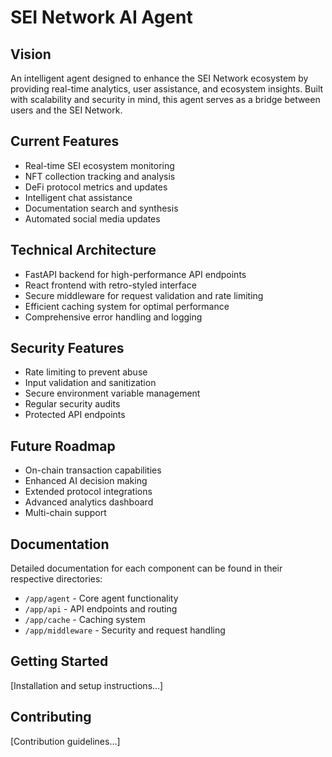 # SEI Network AI Agent

## Vision
An intelligent agent designed to enhance the SEI Network ecosystem by providing real-time analytics, user assistance, and ecosystem insights. Built with scalability and security in mind, this agent serves as a bridge between users and the SEI Network.

## Current Features
- Real-time SEI ecosystem monitoring
- NFT collection tracking and analysis
- DeFi protocol metrics and updates
- Intelligent chat assistance
- Documentation search and synthesis
- Automated social media updates

## Technical Architecture
- FastAPI backend for high-performance API endpoints
- React frontend with retro-styled interface
- Secure middleware for request validation and rate limiting
- Efficient caching system for optimal performance
- Comprehensive error handling and logging

## Security Features
- Rate limiting to prevent abuse
- Input validation and sanitization
- Secure environment variable management
- Regular security audits
- Protected API endpoints

## Future Roadmap
- On-chain transaction capabilities
- Enhanced AI decision making
- Extended protocol integrations
- Advanced analytics dashboard
- Multi-chain support

## Documentation
Detailed documentation for each component can be found in their respective directories:
- `/app/agent` - Core agent functionality
- `/app/api` - API endpoints and routing
- `/app/cache` - Caching system
- `/app/middleware` - Security and request handling

## Getting Started
[Installation and setup instructions...]

## Contributing
[Contribution guidelines...]
